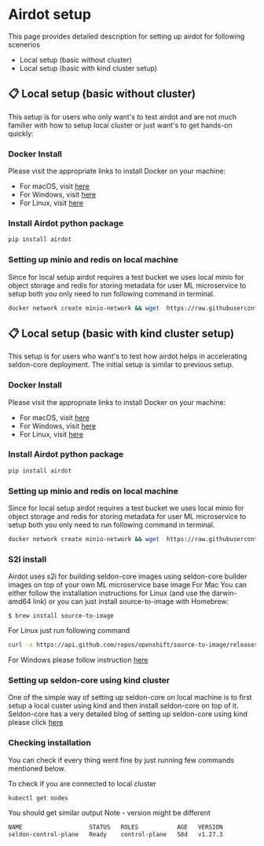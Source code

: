 # Airdot setup
This page provides detailed description for setting up airdot for following scenerios

- Local setup (basic without cluster)
- Local setup (basic with kind cluster setup)

## 📋 Local setup (basic without cluster)

This setup is for users who only want's to test airdot and are not much familier with how to setup local cluster or just want's to get hands-on quickly:

### Docker Install
Please visit the appropriate links to install Docker on your machine:

- For macOS, visit [here](https://docs.docker.com/desktop/install/mac-install/)
- For Windows, visit [here](https://docs.docker.com/desktop/install/windows-install/)
- For Linux, visit [here](https://docs.docker.com/desktop/install/linux-install/)

### Install Airdot python package

```bash
pip install airdot
```

### Setting up minio and redis on local machine

Since for local setup airdot requires a test bucket we uses local minio for object storage and redis for storing metadata for user ML microservice to setup both you only need to run following command in terminal.

```bash
docker network create minio-network && wget  https://raw.githubusercontent.com/airdot-io/airdot-deployer/main/docker-compose.yaml && docker-compose -p airdot up
```

## 📋 Local setup (basic with kind cluster setup)

This setup is for users who want's to test how airdot helps in accelerating seldon-core deployment. The initial setup is similar to previous setup. 

### Docker Install
Please visit the appropriate links to install Docker on your machine:

- For macOS, visit [here](https://docs.docker.com/desktop/install/mac-install/)
- For Windows, visit [here](https://docs.docker.com/desktop/install/windows-install/)
- For Linux, visit [here](https://docs.docker.com/desktop/install/linux-install/)

### Install Airdot python package

```bash
pip install airdot
```

### Setting up minio and redis on local machine

Since for local setup airdot requires a test bucket we uses local minio for object storage and redis for storing metadata for user ML microservice to setup both you only need to run following command in terminal.

```bash
docker network create minio-network && wget  https://raw.githubusercontent.com/airdot-io/airdot-deployer/main/docker-compose.yaml && docker-compose -p airdot up
```

### S2I install

Airdot uses s2i for building seldon-core images using seldon-core builder images on top of your own ML microservice base image
For Mac
You can either follow the installation instructions for Linux (and use the darwin-amd64 link) or you can just install source-to-image with Homebrew:

```$ brew install source-to-image```

For Linux just run following command

```bash
curl -s https://api.github.com/repos/openshift/source-to-image/releases/latest| grep browser_download_url | grep linux-amd64 | cut -d '"' -f 4  | wget -qi -
```

For Windows please follow instruction [here](https://github.com/openshift/source-to-image#for-windows)

### Setting up seldon-core using kind cluster

One of the simple way of setting up seldon-core on local machine is to first setup a local custer using kind and then install seldon-core on top of it. Seldon-core has a very detailed blog of setting up seldon-core using kind please click [here](https://docs.seldon.io/projects/seldon-core/en/latest/install/kind.html)


### Checking installation

You can check if every thing went fine by just running few commands mentioned below.

To check if you are connected to local cluster
```bash
kubectl get nodes
```
You should get similar output Note - version might be different
```bash
NAME                   STATUS   ROLES           AGE   VERSION
seldon-control-plane   Ready    control-plane   58d   v1.27.3
```

